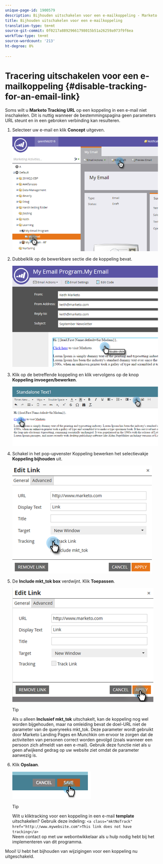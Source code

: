 ```yaml
---
unique-page-id: 1900579
description: Bijhouden uitschakelen voor een e-mailkoppeling - Marketo Docs - Productdocumentatie
title: Bijhouden uitschakelen voor een e-mailkoppeling
translation-type: tm+mt
source-git-commit: 0f0217a88929661798015b51a26259a973f9f6ea
workflow-type: tm+mt
source-wordcount: '213'
ht-degree: 0%

---
```



# Tracering uitschakelen voor een e-mailkoppeling {#disable-tracking-for-an-email-link}

Soms wilt u **Marketo Tracking URL** op een koppeling in een e-mail niet inschakelen. Dit is nuttig wanneer de bestemmingspagina geen parameters URL steunt en in een gebroken verbinding kan resulteren.

1. Selecteer uw e-mail en klik **Concept** uitgeven.

   ![](assets/one-7.png)

1. Dubbelklik op de bewerkbare sectie die de koppeling bevat.

   ![](assets/two-6.png)

1. Klik op de betreffende koppeling en klik vervolgens op de knop **Koppeling invoegen/bewerken**.

   ![](assets/three-6.png)

1. Schakel in het pop-upvenster Koppeling bewerken het selectievakje **Koppeling bijhouden** uit.

   ![](assets/four-4.png)

1. De **Include mkt_tok box** verdwijnt. Klik **Toepassen**.

   ![](assets/five-3.png)

   >[!TIP]
   >
   >Als u alleen **Inclusief mkt_tok** uitschakelt, kan de koppeling nog wel worden bijgehouden, maar na omleiding bevat de doel-URL niet de parameter van de queryreeks mkt_tok. Deze parameter wordt gebruikt door Marketo Landing Pages en Munchkin om ervoor te zorgen dat de activiteiten van personen correct worden gevolgd (zoals wanneer een persoon zich afmeldt van een e-mail). Gebruik deze functie niet als u geen afwijkend gedrag op uw website ziet omdat de parameter aanwezig is.

1. Klik **Opslaan**.

   ![](assets/image2014-9-17-22-3a25-3a20.png)

   >[!TIP]
   >
   >Wilt u kliktracking voor een koppeling in een e-mail **template** uitschakelen? Gebruik deze indeling:
   >`<a class="mktNoTrack" href="http://www.mywebsite.com">This link does not have tracking</a>`\
   >Neem contact op met uw webontwikkelaar als u hulp nodig hebt bij het implementeren van dit programma.

Mooi! U hebt het bijhouden van wijzigingen voor een koppeling nu uitgeschakeld.
